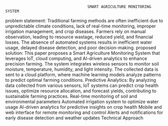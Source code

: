                                         SMART AGRICULTURE MONITORING SYSTEM 
problem statement:
Traditional farming methods are often inefficient due to unpredictable climate conditions, lack of real-time monitoring, improper irrigation management, and crop diseases. Farmers rely on manual observation, leading to resource wastage, reduced yield, and financial losses. The absence of automated systems results in inefficient water usage, delayed disease detection, and poor decision-making.
proposed solution:
This paper proposes a Smart Agriculture Monitoring System that leverages IoT, cloud computing, and AI-driven analytics to enhance precision farming. The system integrates wireless sensors to monitor soil moisture, temperature, humidity, and light intensity. The collected data is sent to a cloud platform, where machine learning models analyze patterns to predict optimal farming conditions. 
Predictive Analytics: By analyzing data collected from various sensors, IoT systems can predict crop health issues, optimize resource allocation, and forecast yields, contributing to sustainable farming practices. 
Real-time monitoring of soil and environmental parameters
Automated irrigation system to optimize water usage
AI-driven analytics for predictive insights on crop health
Mobile and web interface for remote monitoring and control
Alerts and notifications for early disease detection and weather updates Technical Approach

